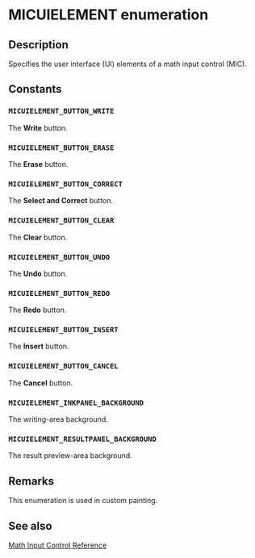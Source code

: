 # MICUIELEMENT enumeration

## Description

 Specifies the user interface (UI) elements of a math input control (MIC).

## Constants

### `MICUIELEMENT_BUTTON_WRITE`

The **Write** button.

### `MICUIELEMENT_BUTTON_ERASE`

The **Erase** button.

### `MICUIELEMENT_BUTTON_CORRECT`

The **Select and Correct** button.

### `MICUIELEMENT_BUTTON_CLEAR`

The **Clear** button.

### `MICUIELEMENT_BUTTON_UNDO`

The **Undo** button.

### `MICUIELEMENT_BUTTON_REDO`

The **Redo** button.

### `MICUIELEMENT_BUTTON_INSERT`

The **Insert** button.

### `MICUIELEMENT_BUTTON_CANCEL`

The **Cancel** button.

### `MICUIELEMENT_INKPANEL_BACKGROUND`

The writing-area background.

### `MICUIELEMENT_RESULTPANEL_BACKGROUND`

The result preview-area background.

## Remarks

This enumeration is used in custom painting.

## See also

[Math Input Control Reference](https://learn.microsoft.com/windows/desktop/tablet/math-input-control-reference)